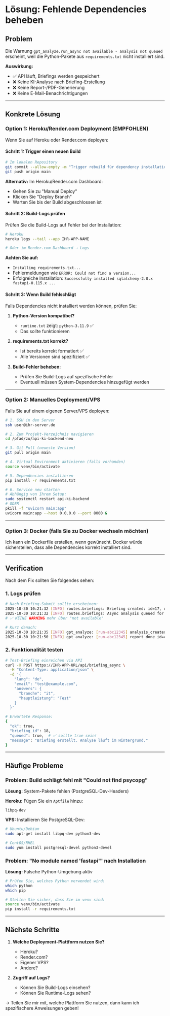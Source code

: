# Lösung: Fehlende Dependencies beheben

## Problem
Die Warnung `gpt_analyze.run_async not available - analysis not queued` erscheint, weil die Python-Pakete aus `requirements.txt` nicht installiert sind.

**Auswirkung:**
- ✅ API läuft, Briefings werden gespeichert
- ❌ Keine KI-Analyse nach Briefing-Erstellung
- ❌ Keine Report-/PDF-Generierung
- ❌ Keine E-Mail-Benachrichtigungen

---

## Konkrete Lösung

### Option 1: Heroku/Render.com Deployment (EMPFOHLEN)

Wenn Sie auf Heroku oder Render.com deployen:

#### Schritt 1: Trigger einen neuen Build

```bash
# Im lokalen Repository
git commit --allow-empty -m "Trigger rebuild für dependency installation"
git push origin main
```

**Alternativ:** Im Heroku/Render.com Dashboard:
- Gehen Sie zu "Manual Deploy"
- Klicken Sie "Deploy Branch"
- Warten Sie bis der Build abgeschlossen ist

#### Schritt 2: Build-Logs prüfen

Prüfen Sie die Build-Logs auf Fehler bei der Installation:

```bash
# Heroku
heroku logs --tail --app IHR-APP-NAME

# Oder im Render.com Dashboard → Logs
```

**Achten Sie auf:**
- `Installing requirements.txt...`
- Fehlermeldungen wie `ERROR: Could not find a version...`
- Erfolgreiche Installation: `Successfully installed sqlalchemy-2.0.x fastapi-0.115.x ...`

#### Schritt 3: Wenn Build fehlschlägt

Falls Dependencies nicht installiert werden können, prüfen Sie:

1. **Python-Version kompatibel?**
   - `runtime.txt` zeigt: `python-3.11.9` ✅
   - Das sollte funktionieren

2. **requirements.txt korrekt?**
   - Ist bereits korrekt formatiert ✅
   - Alle Versionen sind spezifiziert ✅

3. **Build-Fehler beheben:**
   - Prüfen Sie Build-Logs auf spezifische Fehler
   - Eventuell müssen System-Dependencies hinzugefügt werden

---

### Option 2: Manuelles Deployment/VPS

Falls Sie auf einem eigenen Server/VPS deployen:

```bash
# 1. SSH in den Server
ssh user@ihr-server.de

# 2. Zum Projekt-Verzeichnis navigieren
cd /pfad/zu/api-ki-backend-neu

# 3. Git Pull (neueste Version)
git pull origin main

# 4. Virtual Environment aktivieren (falls vorhanden)
source venv/bin/activate

# 5. Dependencies installieren
pip install -r requirements.txt

# 6. Service neu starten
# Abhängig von Ihrem Setup:
sudo systemctl restart api-ki-backend
# ODER
pkill -f "uvicorn main:app"
uvicorn main:app --host 0.0.0.0 --port 8000 &
```

---

### Option 3: Docker (falls Sie zu Docker wechseln möchten)

Ich kann ein Dockerfile erstellen, wenn gewünscht. Docker würde sicherstellen, dass alle Dependencies korrekt installiert sind.

---

## Verification

Nach dem Fix sollten Sie folgendes sehen:

### 1. Logs prüfen

```bash
# Nach Briefing-Submit sollte erscheinen:
2025-10-30 10:21:32 [INFO] routes.briefings: Briefing created: id=17, user_id=6, email=wolf.hohl@web.de
2025-10-30 10:21:32 [INFO] routes.briefings: Async analysis queued for briefing_id=17
# ✅ KEINE WARNING mehr über "not available"

# Kurz danach:
2025-10-30 10:21:35 [INFO] gpt_analyze: [run-abc12345] analysis_created id=123 briefing_id=17
2025-10-30 10:21:50 [INFO] gpt_analyze: [run-abc12345] report_done id=456
```

### 2. Funktionalität testen

```bash
# Test-Briefing einreichen via API
curl -X POST https://IHR-APP-URL/api/briefing_async \
  -H "Content-Type: application/json" \
  -d '{
    "lang": "de",
    "email": "test@example.com",
    "answers": {
      "branche": "it",
      "hauptleistung": "Test"
    }
  }'

# Erwartete Response:
{
  "ok": true,
  "briefing_id": 18,
  "queued": true,  # ✅ sollte true sein!
  "message": "Briefing erstellt. Analyse läuft im Hintergrund."
}
```

---

## Häufige Probleme

### Problem: Build schlägt fehl mit "Could not find psycopg"

**Lösung:** System-Pakete fehlen (PostgreSQL-Dev-Headers)

**Heroku:** Fügen Sie ein `Aptfile` hinzu:
```
libpq-dev
```

**VPS:** Installieren Sie PostgreSQL-Dev:
```bash
# Ubuntu/Debian
sudo apt-get install libpq-dev python3-dev

# CentOS/RHEL
sudo yum install postgresql-devel python3-devel
```

### Problem: "No module named 'fastapi'" nach Installation

**Lösung:** Falsche Python-Umgebung aktiv

```bash
# Prüfen Sie, welches Python verwendet wird:
which python
which pip

# Stellen Sie sicher, dass Sie im venv sind:
source venv/bin/activate
pip install -r requirements.txt
```

---

## Nächste Schritte

1. **Welche Deployment-Plattform nutzen Sie?**
   - Heroku?
   - Render.com?
   - Eigener VPS?
   - Andere?

2. **Zugriff auf Logs?**
   - Können Sie Build-Logs einsehen?
   - Können Sie Runtime-Logs sehen?

→ Teilen Sie mir mit, welche Plattform Sie nutzen, dann kann ich spezifischere Anweisungen geben!
